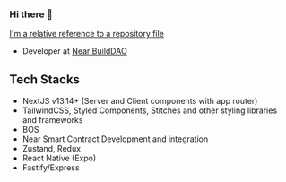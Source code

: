 ### Hi there 👋

[I'm a relative reference to a repository file](../blob/master/LICENSE)
- Developer at [Near BuildDAO]("https://github.com/NEARBuilders/gateway")

## Tech Stacks
- NextJS v13,14+ (Server and Client components with app router)
- TailwindCSS, Styled Components, Stitches and other styling libraries and frameworks
- BOS
-  Near Smart Contract Development and integration
- Zustand, Redux
- React Native (Expo)
- Fastify/Express

